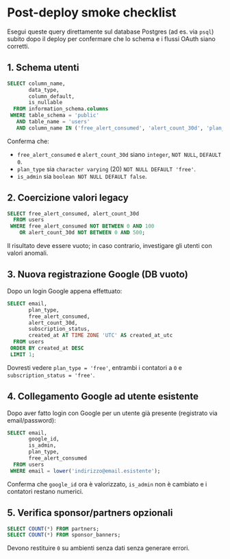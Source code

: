 # Post-deploy smoke checklist

Esegui queste query direttamente sul database Postgres (ad es. via `psql`) subito dopo il deploy per confermare che lo schema e i flussi OAuth siano corretti.

## 1. Schema utenti

```sql
SELECT column_name,
       data_type,
       column_default,
       is_nullable
  FROM information_schema.columns
 WHERE table_schema = 'public'
   AND table_name = 'users'
   AND column_name IN ('free_alert_consumed', 'alert_count_30d', 'plan_type', 'is_admin');
```

Conferma che:
- `free_alert_consumed` e `alert_count_30d` siano `integer`, `NOT NULL`, `DEFAULT 0`.
- `plan_type` sia `character varying` (20) `NOT NULL DEFAULT 'free'`.
- `is_admin` sia `boolean NOT NULL DEFAULT false`.

## 2. Coercizione valori legacy

```sql
SELECT free_alert_consumed, alert_count_30d
  FROM users
 WHERE free_alert_consumed NOT BETWEEN 0 AND 100
    OR alert_count_30d NOT BETWEEN 0 AND 500;
```

Il risultato deve essere vuoto; in caso contrario, investigare gli utenti con valori anomali.

## 3. Nuova registrazione Google (DB vuoto)

Dopo un login Google appena effettuato:

```sql
SELECT email,
       plan_type,
       free_alert_consumed,
       alert_count_30d,
       subscription_status,
       created_at AT TIME ZONE 'UTC' AS created_at_utc
  FROM users
 ORDER BY created_at DESC
 LIMIT 1;
```

Dovresti vedere `plan_type = 'free'`, entrambi i contatori a `0` e `subscription_status = 'free'`.

## 4. Collegamento Google ad utente esistente

Dopo aver fatto login con Google per un utente già presente (registrato via email/password):

```sql
SELECT email,
       google_id,
       is_admin,
       plan_type,
       free_alert_consumed
  FROM users
 WHERE email = lower('indirizzo@email.esistente');
```

Conferma che `google_id` ora è valorizzato, `is_admin` non è cambiato e i contatori restano numerici.

## 5. Verifica sponsor/partners opzionali

```sql
SELECT COUNT(*) FROM partners;
SELECT COUNT(*) FROM sponsor_banners;
```

Devono restituire `0` su ambienti senza dati senza generare errori.
